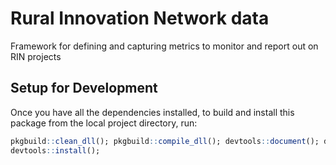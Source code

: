 # Rural Innovation Network data

Framework for defining and capturing metrics to monitor and report out on RIN projects

## Setup for Development

Once you have all the dependencies installed, to build and install this
package from the local project directory, run:

```r
pkgbuild::clean_dll(); pkgbuild::compile_dll(); devtools::document(); devtools::check()
devtools::install();
```
